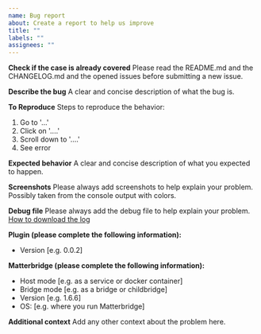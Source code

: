 ```yaml
---
name: Bug report
about: Create a report to help us improve
title: ""
labels: ""
assignees: ""
---
```


**Check if the case is already covered**
Please read the README.md and the CHANGELOG.md and the opened issues before submitting a new issue.

**Describe the bug**
A clear and concise description of what the bug is.

**To Reproduce**
Steps to reproduce the behavior:

1. Go to '...'
2. Click on '....'
3. Scroll down to '....'
4. See error

**Expected behavior**
A clear and concise description of what you expected to happen.

**Screenshots**
Please always add screenshots to help explain your problem. Possibly taken from the console output with colors.

**Debug file**
Please always add the debug file to help explain your problem.
[How to download the log](https://github.com/Luligu/matterbridge/blob/main/README.md#how-to-send-the-debug-log-files)

**Plugin (please complete the following information):**

- Version [e.g. 0.0.2]

**Matterbridge (please complete the following information):**

- Host mode [e.g. as a service or docker container]
- Bridge mode [e.g. as a bridge or childbridge]
- Version [e.g. 1.6.6]
- OS: [e.g. where you run Matterbridge]

**Additional context**
Add any other context about the problem here.
